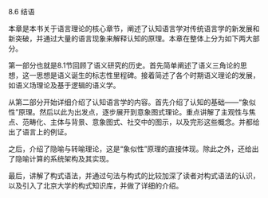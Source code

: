 8.6 结语

本章是本书关于语言理论的核心章节，阐述了认知语言学对传统语言学的新发展和新突破，并通过大量的语言现象来解释认知的原理。本章在整体上分为如下两大部分。

第一部分也就是8.1节回顾了语义研究的历史。首先简单阐述了语义三角论的思想，这一思想是语义诞生的标志性里程碑。接着简述了各个时期语义理论的发展，如语义场理论及基于逻辑的语义学。

从第二部分开始详细介绍了认知语言学的内容。首先介绍了认知的基础——“象似性”原理。然后以此为出发点，逐步展开到意象图式理论。重点讲解了主观性与焦点、范畴化、主体与背景、意象图式、社交中的图示，以及完形这些概念。并都给出了语言上的例证。

之后，介绍了隐喻与转喻理论，这是“象似性”原理的直接体现。除此之外，还给出了隐喻计算的系统架构及其实现。

最后，讲解了构式语法，并通过句法与构式的比较加深了读者对构式语法的认识，以及引入了北京大学的构式知识库，并做了详细的介绍。
